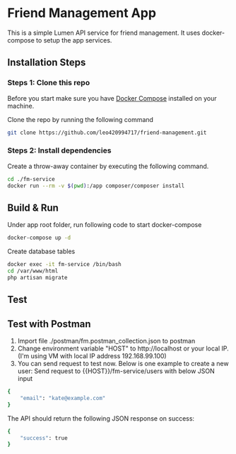 # Friend Management App
This is a simple Lumen API service for friend management. It uses docker-compose to setup the app services. 

## Installation Steps

### Steps 1: Clone this repo
Before you start make sure you have [Docker Compose](https://docs.docker.com/compose/install/) installed on your machine.

Clone the repo by running the following command
```bash
git clone https://github.com/leo420994717/friend-management.git
```  

### Steps 2: Install dependencies
Create a throw-away container by executing the following command.

```bash
cd ./fm-service
docker run --rm -v $(pwd):/app composer/composer install
```

## Build & Run
Under app root folder, run following code to start docker-compose
```bash
docker-compose up -d
```
Create database tables
```bash
docker exec -it fm-service /bin/bash
cd /var/www/html
php artisan migrate
```
## Test
## Test with Postman
1. Import file ./postman/fm.postman_collection.json to postman
2. Change environment variable "HOST" to http://localhost or your local IP. (I'm using VM with local IP address 192.168.99.100)
3. You can send request to test now. Below is one example to create a new user: 
Send request to {{HOST}}/fm-service/users with below JSON input
```bash
{
	"email": "kate@example.com"
}
```
The API should return the following JSON response on success:
```bash
{
	"success": true
}
```
